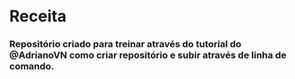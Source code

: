 # Receita


### Repositório criado para treinar através do tutorial do @AdrianoVN como criar repositório e subir através de linha de comando.
